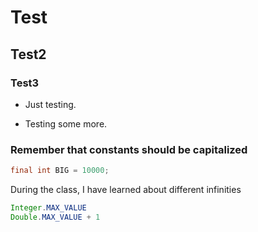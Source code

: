 # Test
## Test2
### Test3


* Just testing.

* Testing some more.
 
### Remember that constants should be capitalized
```java
final int BIG = 10000;
```


During the class, I have learned about different infinities

```java
Integer.MAX_VALUE
Double.MAX_VALUE + 1
```


